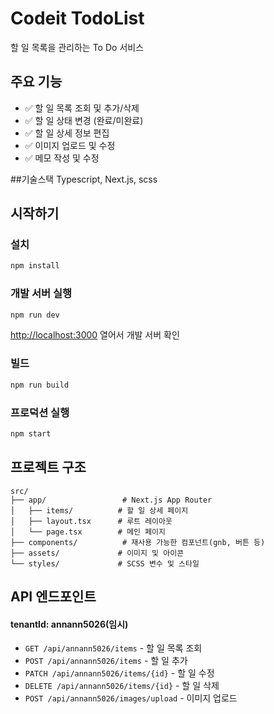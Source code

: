 # Codeit TodoList
할 일 목록을 관리하는 To Do 서비스

## 주요 기능

- ✅ 할 일 목록 조회 및 추가/삭제
- ✅ 할 일 상태 변경 (완료/미완료)
- ✅ 할 일 상세 정보 편집
- ✅ 이미지 업로드 및 수정
- ✅ 메모 작성 및 수정

##기술스택
Typescript, Next.js, scss

## 시작하기

### 설치

```bash
npm install
```

### 개발 서버 실행

```bash
npm run dev
```
[http://localhost:3000](http://localhost:3000) 열어서 개발 서버 확인

### 빌드

```bash
npm run build
```

### 프로덕션 실행

```bash
npm start
```

## 프로젝트 구조

```
src/
├── app/                 # Next.js App Router
│   ├── items/          # 할 일 상세 페이지
│   ├── layout.tsx      # 루트 레이아웃
│   └── page.tsx        # 메인 페이지
├── components/          # 재사용 가능한 컴포넌트(gnb, 버튼 등)
├── assets/             # 이미지 및 아이콘
└── styles/             # SCSS 변수 및 스타일
```

## API 엔드포인트
#### tenantId: annann5026(임시)

- `GET /api/annann5026/items` - 할 일 목록 조회
- `POST /api/annann5026/items` - 할 일 추가
- `PATCH /api/annann5026/items/{id}` - 할 일 수정
- `DELETE /api/annann5026/items/{id}` - 할 일 삭제
- `POST /api/annann5026/images/upload` - 이미지 업로드

